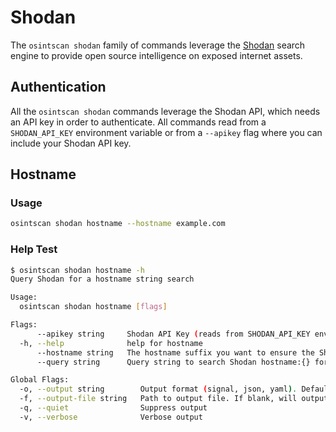 # Shodan

The `osintscan shodan` family of commands leverage the [Shodan](https://www.shodan.io/) search engine to provide open source intelligence on exposed internet assets.

## Authentication

All the `osintscan shodan` commands leverage the Shodan API, which needs an API key in order to authenticate. All commands read from a `SHODAN_API_KEY` environment variable or from a `--apikey` flag where you can include your Shodan API key.

## Hostname

### Usage

```bash
osintscan shodan hostname --hostname example.com
```

### Help Test

```bash
$ osintscan shodan hostname -h
Query Shodan for a hostname string search

Usage:
  osintscan shodan hostname [flags]

Flags:
      --apikey string     Shodan API Key (reads from SHODAN_API_KEY env by default)
  -h, --help              help for hostname
      --hostname string   The hostname suffix you want to ensure the Shodan record contains
      --query string      Query string to search Shodan hostname:{} for

Global Flags:
  -o, --output string        Output format (signal, json, yaml). Default value is signal (default "signal")
  -f, --output-file string   Path to output file. If blank, will output to STDOUT
  -q, --quiet                Suppress output
  -v, --verbose              Verbose output
```
